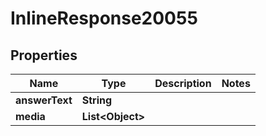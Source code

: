 

# InlineResponse20055

## Properties

Name | Type | Description | Notes
------------ | ------------- | ------------- | -------------
**answerText** | **String** |  | 
**media** | **List&lt;Object&gt;** |  | 



